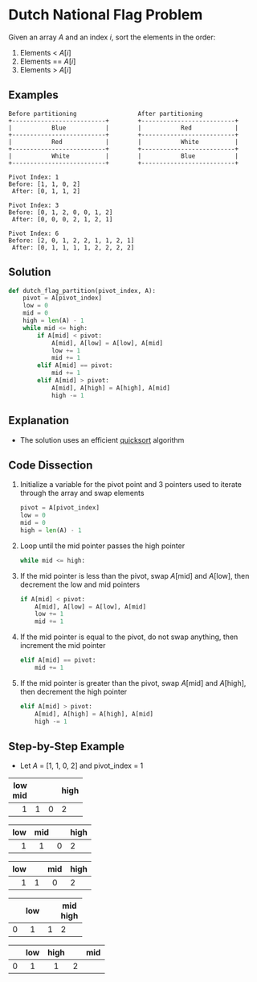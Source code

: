 # Dutch National Flag Problem
Given an array _A_ and an index _i_, sort the elements in the order:
1. Elements < _A_[_i_]
2. Elements == _A_[_i_]
3. Elements > _A_[_i_]

## Examples
```
Before partitioning                 After partitioning
+--------------------------+        +--------------------------+
|           Blue           |        |           Red            |
+--------------------------+        +--------------------------+
|           Red            |        |           White          |
+--------------------------+        +--------------------------+
|           White          |        |           Blue           |
+--------------------------+        +--------------------------+
```
```
Pivot Index: 1
Before: [1, 1, 0, 2]
 After: [0, 1, 1, 2]

Pivot Index: 3
Before: [0, 1, 2, 0, 0, 1, 2]
 After: [0, 0, 0, 2, 1, 2, 1]

Pivot Index: 6
Before: [2, 0, 1, 2, 2, 1, 1, 2, 1]
 After: [0, 1, 1, 1, 1, 2, 2, 2, 2]
```

## Solution
```python
def dutch_flag_partition(pivot_index, A):
    pivot = A[pivot_index]
    low = 0
    mid = 0
    high = len(A) - 1
    while mid <= high:
        if A[mid] < pivot:
            A[mid], A[low] = A[low], A[mid]
            low += 1
            mid += 1
        elif A[mid] == pivot:
            mid += 1
        elif A[mid] > pivot:
            A[mid], A[high] = A[high], A[mid]
            high -= 1
```

## Explanation
* The solution uses an efficient [quicksort](http://www.openbookproject.net/books/pythonds/SortSearch/TheQuickSort.html) algorithm

## Code Dissection
1. Initialize a variable for the pivot point and 3 pointers used to iterate through the array and swap elements
    ```python
    pivot = A[pivot_index]
    low = 0
    mid = 0
    high = len(A) - 1
    ```
2. Loop until the mid pointer passes the high pointer
    ```python
    while mid <= high:
    ```
3. If the mid pointer is less than the pivot, swap _A_[mid] and _A_[low], then decrement the low and mid pointers
    ```python
    if A[mid] < pivot:
        A[mid], A[low] = A[low], A[mid]
        low += 1
        mid += 1
    ```
4. If the mid pointer is equal to the pivot, do not swap anything, then increment the mid pointer
    ```python
    elif A[mid] == pivot:
        mid += 1
    ```
5. If the mid pointer is greater than the pivot, swap _A_[mid] and _A_[high], then decrement the high pointer
    ```python
    elif A[mid] > pivot:
        A[mid], A[high] = A[high], A[mid]
        high -= 1
    ```

## Step-by-Step Example
* Let _A_ = [1, 1, 0, 2] and pivot_index = 1

|low </br> mid|   |   |high|
|------------:|---|---|----|
|           1 | 1 | 0 | 2  |

| low| mid |   |high|
|---:|:---:|---|----|
|  1 |  1  | 0 | 2  |

| low|   | mid |high|
|---:|---|:---:|----|
|  1 | 1 |  0  | 2  |

|   | low |   |mid </br> high|
|---|:---:|---|--------------|
| 0 |  1  | 1 | 2            |

|   | low | high |   |mid|
|---|:---:|:----:|---|---|
| 0 |  1  |  1   | 2 |   |